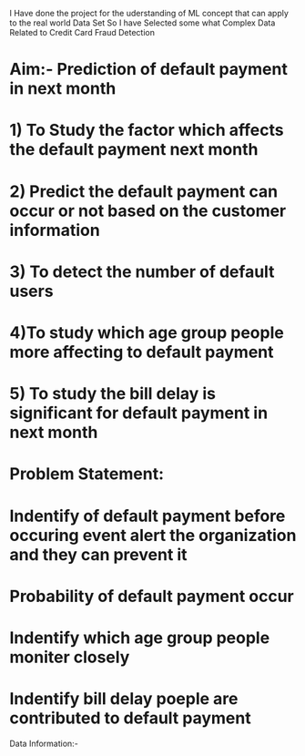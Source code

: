 I Have done the project for the uderstanding of ML concept that can apply to the real world Data Set
So I have Selected some what Complex Data Related to Credit Card Fraud Detection
# Aim:- Prediction of default payment in next month

# 1) To Study the factor which affects the default payment next month
# 2) Predict the default payment can occur or not based on the customer information
# 3) To detect the number of default users
# 4)To study which age group people more affecting to default payment
# 5) To study the bill delay is significant for default payment in next month

# Problem Statement:
# Indentify of default payment before occuring event alert the organization and they can prevent it 
# Probability of default payment occur
# Indentify which age group people moniter closely
# Indentify bill delay poeple are contributed to default payment 

Data Information:-

